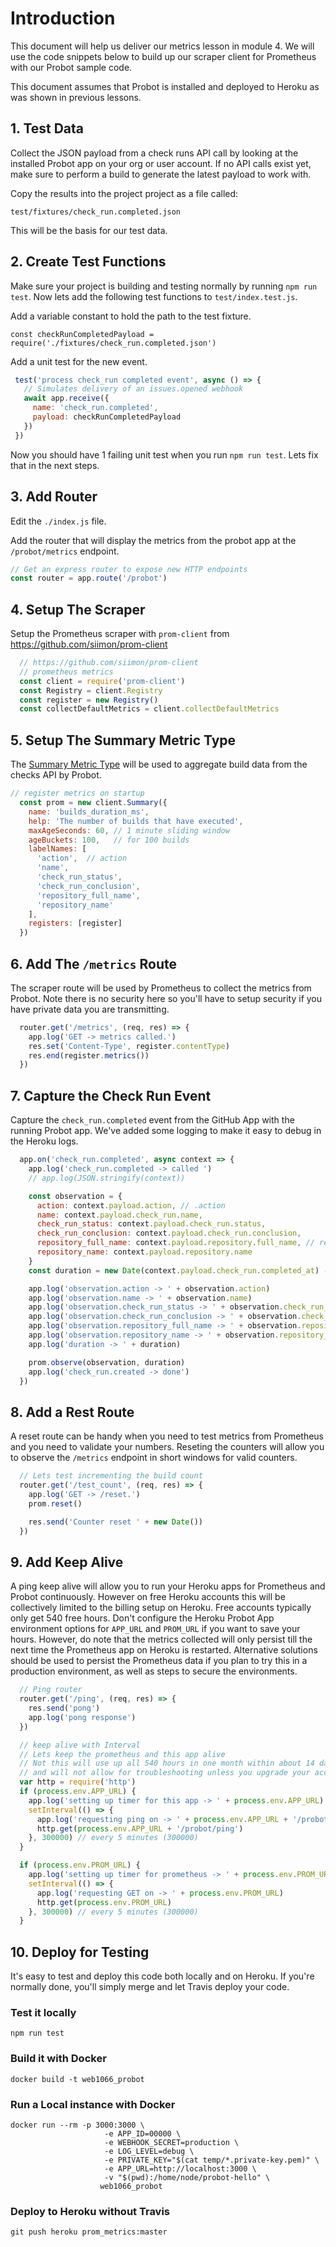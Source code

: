 # Introduction

This document will help us deliver our metrics lesson in module 4. We will use
the code snippets below to build up our scraper client for Prometheus with our
Probot sample code.

This document assumes that Probot is installed and deployed to Heroku as was shown in previous lessons.

## 1. Test Data

Collect the JSON payload from a check runs API call by looking at the installed Probot app on your org or user account. If no API calls exist yet, make sure to perform a build to generate the latest payload to work with.

Copy the results into the project project as a file called:
```
test/fixtures/check_run.completed.json
```

This will be the basis for our test data.

## 2. Create Test Functions

Make sure your project is building and testing normally by running `npm run test`. Now lets add the following test functions to `test/index.test.js`.

Add a variable constant to hold the path to the test fixture.
```
const checkRunCompletedPayload = require('./fixtures/check_run.completed.json')
```

Add a unit test for the new event.
```js
 test('process check_run completed event', async () => {
   // Simulates delivery of an issues.opened webhook
   await app.receive({
     name: 'check_run.completed',
     payload: checkRunCompletedPayload
   })
 })
```

Now you should have 1 failing unit test when you run `npm run test`. Lets fix that in the next steps.

## 3.  Add Router

Edit the `./index.js` file.

Add the router that will display the metrics from the probot app at the `/probot/metrics` endpoint.

```js
// Get an express router to expose new HTTP endpoints
const router = app.route('/probot')
```

## 4. Setup The Scraper

Setup the Prometheus scraper with `prom-client` from https://github.com/siimon/prom-client

```js
  // https://github.com/siimon/prom-client
  // prometheus metrics
  const client = require('prom-client')
  const Registry = client.Registry
  const register = new Registry()
  const collectDefaultMetrics = client.collectDefaultMetrics
```

## 5. Setup The Summary Metric Type

The [Summary Metric Type](https://prometheus.io/docs/concepts/metric_types/#summary) will be used to aggregate build data from the checks API by Probot.

```js
// register metrics on startup
  const prom = new client.Summary({
    name: 'builds_duration_ms',
    help: 'The number of builds that have executed',
    maxAgeSeconds: 60, // 1 minute sliding window
    ageBuckets: 100,   // for 100 builds
    labelNames: [
      'action',  // action
      'name',
      'check_run_status',
      'check_run_conclusion',
      'repository_full_name',
      'repository_name'
    ],
    registers: [register]
  })
```

## 6. Add The `/metrics` Route

The scraper route will be used by Prometheus to collect the metrics from Probot. Note there is no security here
so you'll have to setup security if you have private data you are transmitting.

```js
  router.get('/metrics', (req, res) => {
    app.log('GET -> metrics called.')
    res.set('Content-Type', register.contentType)
    res.end(register.metrics())
  })
```

## 7. Capture the Check Run Event

Capture the `check_run.completed` event from the GitHub App with the running Probot app. We've added some logging to make it easy to debug in the Heroku logs.

```js
  app.on('check_run.completed', async context => {
    app.log('check_run.completed -> called ')
    // app.log(JSON.stringify(context))

    const observation = {
      action: context.payload.action, // .action
      name: context.payload.check_run.name,
      check_run_status: context.payload.check_run.status,
      check_run_conclusion: context.payload.check_run.conclusion,
      repository_full_name: context.payload.repository.full_name, // repository.full_name
      repository_name: context.payload.repository.name
    }
    const duration = new Date(context.payload.check_run.completed_at) - new             Date(context.payload.check_run.started_at)

    app.log('observation.action -> ' + observation.action)
    app.log('observation.name -> ' + observation.name)
    app.log('observation.check_run_status -> ' + observation.check_run_status)
    app.log('observation.check_run_conclusion -> ' + observation.check_run_conclusion)
    app.log('observation.repository_full_name -> ' + observation.repository_full_name)
    app.log('observation.repository_name -> ' + observation.repository_name)
    app.log('duration -> ' + duration)

    prom.observe(observation, duration)
    app.log('check_run.created -> done')
  })

```

## 8. Add a Rest Route

A reset route can be handy when you need to test metrics from Prometheus and you need to validate your numbers.
Reseting the counters will allow you to observe the `/metrics` endpoint in short windows for valid counters.

```js
  // Lets test incrementing the build count
  router.get('/test_count', (req, res) => {
    app.log('GET -> /reset.')
    prom.reset()

    res.send('Counter reset ' + new Date())
  })
```

## 9. Add Keep Alive

A ping keep alive will allow you to run your Heroku apps for Prometheus and Probot continuously. However on
free Heroku accounts this will be collectively limited to the billing setup on Heroku. Free accounts typically only
get 540 free hours. Don't configure the Heroku Probot App environment options for `APP_URL` and `PROM_URL` if you
want to save your hours. However, do note that the metrics collected will only persist till the next time the
Prometheus app on Heroku is restarted. Alternative solutions should be used to persist the Prometheus data if you
plan to try this in a production environment, as well as steps to secure the environments.

```js
  // Ping router
  router.get('/ping', (req, res) => {
    res.send('pong')
    app.log('pong response')
  })

  // keep alive with Interval
  // Lets keep the prometheus and this app alive
  // Not this will use up all 540 hours in one month within about 14 days
  // and will not allow for troubleshooting unless you upgrade your account
  var http = require('http')
  if (process.env.APP_URL) {
    app.log('setting up timer for this app -> ' + process.env.APP_URL)
    setInterval(() => {
      app.log('requesting ping on -> ' + process.env.APP_URL + '/probot/ping')
      http.get(process.env.APP_URL + '/probot/ping')
    }, 300000) // every 5 minutes (300000)
  }

  if (process.env.PROM_URL) {
    app.log('setting up timer for prometheus -> ' + process.env.PROM_URL)
    setInterval(() => {
      app.log('requesting GET on -> ' + process.env.PROM_URL)
      http.get(process.env.PROM_URL)
    }, 300000) // every 5 minutes (300000)
  }
```

## 10. Deploy for Testing

It's easy to test and deploy this code both locally and on Heroku.
If you're normally done, you'll simply merge and let Travis deploy your code.

### Test it locally
```
npm run test
```

### Build it with Docker

```
docker build -t web1066_probot
```

### Run a Local instance with Docker

```
docker run --rm -p 3000:3000 \
                     -e APP_ID=00000 \
                     -e WEBHOOK_SECRET=production \
                     -e LOG_LEVEL=debug \
                     -e PRIVATE_KEY="$(cat temp/*.private-key.pem)" \
                     -e APP_URL=http://localhost:3000 \
                     -v "$(pwd):/home/node/probot-hello" \
                    web1066_probot
```

### Deploy to Heroku without Travis

```
git push heroku prom_metrics:master
```
